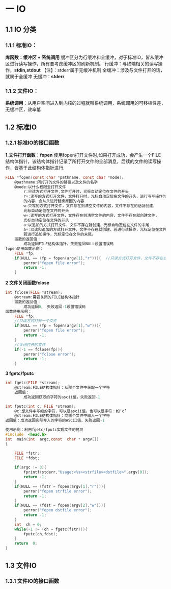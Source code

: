 # 一 IO
## 1.1 IO 分类
### 1.1.1 标准IO：
**库函数：缓冲区 + 系统调用**
缓冲区分为行缓冲和全缓冲，对于标准IO，皆从缓冲区进行读写操作，所有要考虑缓冲区的刷新机制。
行缓冲：与终端相关的读写操作，**stdin,stdout**   【注】：stderr属于无缓冲机制
全缓冲：涉及与文件打开的话，就属于全缓冲
无缓冲：**stderr**
### 1.1.2 文件IO：
**系统调用**：从用户空间进入到内核的过程就叫系统调用，系统调用的可移植性差，无缓冲区，效率低
## 1.2 标准IO
### 1.2.1 标准IO的接口函数
**1.文件打开函数：fopen**
		使用fopen打开文件时,如果打开成功，会产生一个FILE 结构体指针，该结构体指针记录了所打开文件的全部消息，后续的文件的读写操作，皆基于此结构体指针进行.
```c
FILE *fopen(const char *pathname, const char *mode);
	@pathname:所打开的文件的路径以及文件的名字
	@mode:以什么权限去打开文件
		r:只读方式打开文件,文件打开时，光标自动定位在文件的开头
		r+:读写的方式打开文件，文件打开时，光标自动定位在文件的开头，进行写写操作时，想写入
		的内容，会从头进行替换原因的内容
		w:只写的方式打开文件，文件存在则清空文件的内容，文件不存在的话就创建，
		光标自动定位在文件的开头
		w+:读写的方式打开文件，文件存在则清空文件的内容，文件不存在就创建文件，
		光标自动定位在文件的开头
		a:以追加的方式打开文件，文件不存在就创建，光标自动定位在文件的末尾
		a+:以读和追加的方式打开文件，文件不存在就创建，若进行读操作，光标定位在文件的开头，
		若进行追加操作，光标定位在文件的末尾。
	函数的返回值：
		成功返回FILE结构体指针，失败返回NULL设置错误码
fopen使用函数示例：
	FILE *fp;
	if(NULL == (fp = fopen(argv[1],"r"))){  //只读方式打开文件，文件不存在或打开失败返回错误信息
		perror("fopen file error");
		return -1;
	}	
```
**2 文件关闭函数fclose**
```c
int fclose(FILE *stream);
	@stream:需要关闭的FILE结构体指针
	函数的返回值：
		成功返回0， 失败返回-1设置错误码
函数使用示例：
	FILE *fp;
	//只读方式打开一个文件
	if(NULL == (fp = fopen(argv[1],"w"))){
		perror("fopen file error");
		return -1;
	}
	//关闭打开的文件
	if(-1 == fclose(fp)){
		perror("fclose error");
		return -1;
	}
```
**3 fgetc/fputc**
```c
int fgetc(FILE *stream);
	@stream:FILE结构体指针：从那个文件中获取一个字符
	返回值：
		成功返回获取的字符的ascii值，失败返回-1 

int fputc(int c, FILE *stream);
	@c:想文件中写如的字符，可以是ascii值，也可以是字符：如‘c’
	@stream:FILE结构体指针：向哪个文件中输入一个字符
返回值：成功返回实际写入的字符的ASCII值，失败返回-1

使用示例：利用fgetc/fputc实现文件的拷贝
#include  <head.h>
int  main(int  argc,const  char * argv[])
{

	FILE *fstr;
	FILE *fdst;
	
	if(argc != 3){
		fprintf(stderr,"Usage:<%s><strfile><dstfile>",argv[0]);
		return -1;
	}
	if(NULL == (fstr = fopen(argv[1],"r"))){
		perror("fopen strfile error");
		return -1;
	}
	if(NULL == (fdst = fopen(argv[2],"w"))){
		perror("fopen dstfile error");
		return -1;
	}
	int  ch = 0;
	while(-1 != (ch = fgetc(fstr))){
		fputc(ch,fdst);
	} 
	return  0;
}
```
## 1.3 文件IO
### 1.3.1 文件IO的接口函数

